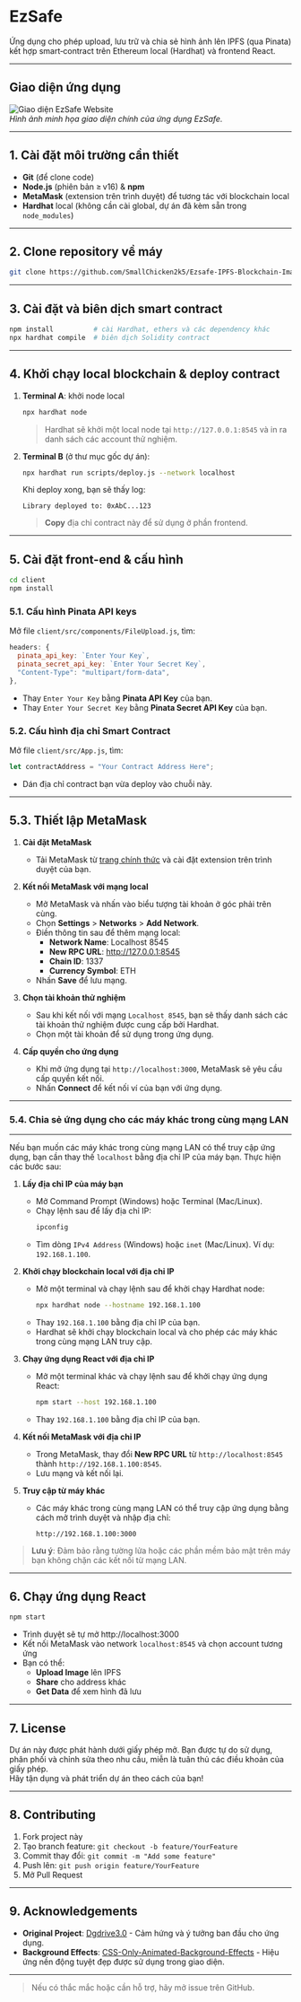 # EzSafe

Ứng dụng cho phép upload, lưu trữ và chia sẻ hình ảnh lên IPFS (qua Pinata) kết hợp smart‑contract trên Ethereum local (Hardhat) và frontend React.

---

## Giao diện ứng dụng

![Giao diện EzSafe Website](client/image/introduce.png)  
*Hình ảnh minh họa giao diện chính của ứng dụng EzSafe.*

---

## 1. Cài đặt môi trường cần thiết

- **Git** (để clone code)  
- **Node.js** (phiên bản ≥ v16) & **npm**  
- **MetaMask** (extension trên trình duyệt) để tương tác với blockchain local  
- **Hardhat** local (không cần cài global, dự án đã kèm sẵn trong `node_modules`)

---

## 2. Clone repository về máy

```bash
git clone https://github.com/SmallChicken2k5/Ezsafe-IPFS-Blockchain-ImageUploader.git
```

---

## 3. Cài đặt và biên dịch smart contract

```bash
npm install          # cài Hardhat, ethers và các dependency khác
npx hardhat compile  # biên dịch Solidity contract
```

---

## 4. Khởi chạy local blockchain & deploy contract

1. **Terminal A**: khởi node local

    ```bash
    npx hardhat node
    ```

    > Hardhat sẽ khởi một local node tại `http://127.0.0.1:8545` và in ra danh sách các account thử nghiệm.

2. **Terminal B** (ở thư mục gốc dự án):

    ```bash
    npx hardhat run scripts/deploy.js --network localhost
    ```

    Khi deploy xong, bạn sẽ thấy log:

    ```text
    Library deployed to: 0xAbC...123
    ```

    > **Copy** địa chỉ contract này để sử dụng ở phần frontend.

---

## 5. Cài đặt front-end & cấu hình

```bash
cd client
npm install
```

### 5.1. Cấu hình Pinata API keys

Mở file `client/src/components/FileUpload.js`, tìm:

```js
headers: {
  pinata_api_key: `Enter Your Key`,
  pinata_secret_api_key: `Enter Your Secret Key`,
  "Content-Type": "multipart/form-data",
},
```

- Thay ``Enter Your Key`` bằng **Pinata API Key** của bạn.  
- Thay ``Enter Your Secret Key`` bằng **Pinata Secret API Key** của bạn.

### 5.2. Cấu hình địa chỉ Smart Contract

Mở file `client/src/App.js`, tìm:

```js
let contractAddress = "Your Contract Address Here";
```

- Dán địa chỉ contract bạn vừa deploy vào chuỗi này.

---

## 5.3. Thiết lập MetaMask

1. **Cài đặt MetaMask**  
   - Tải MetaMask từ [trang chính thức](https://metamask.io/download.html) và cài đặt extension trên trình duyệt của bạn.

2. **Kết nối MetaMask với mạng local**  
   - Mở MetaMask và nhấn vào biểu tượng tài khoản ở góc phải trên cùng.  
   - Chọn **Settings** > **Networks** > **Add Network**.  
   - Điền thông tin sau để thêm mạng local:
     - **Network Name**: Localhost 8545  
     - **New RPC URL**: http://127.0.0.1:8545  
     - **Chain ID**: 1337  
     - **Currency Symbol**: ETH  
   - Nhấn **Save** để lưu mạng.

3. **Chọn tài khoản thử nghiệm**  
   - Sau khi kết nối với mạng `Localhost 8545`, bạn sẽ thấy danh sách các tài khoản thử nghiệm được cung cấp bởi Hardhat.  
   - Chọn một tài khoản để sử dụng trong ứng dụng.

4. **Cấp quyền cho ứng dụng**  
   - Khi mở ứng dụng tại `http://localhost:3000`, MetaMask sẽ yêu cầu cấp quyền kết nối.  
   - Nhấn **Connect** để kết nối ví của bạn với ứng dụng.

---
### 5.4. Chia sẻ ứng dụng cho các máy khác trong cùng mạng LAN
---

Nếu bạn muốn các máy khác trong cùng mạng LAN có thể truy cập ứng dụng, bạn cần thay thế `localhost` bằng địa chỉ IP của máy bạn. Thực hiện các bước sau:

1. **Lấy địa chỉ IP của máy bạn**  
   - Mở Command Prompt (Windows) hoặc Terminal (Mac/Linux).  
   - Chạy lệnh sau để lấy địa chỉ IP:  
     ```bash
     ipconfig
     ```
   - Tìm dòng `IPv4 Address` (Windows) hoặc `inet` (Mac/Linux). Ví dụ: `192.168.1.100`.

2. **Khởi chạy blockchain local với địa chỉ IP**  
   - Mở một terminal và chạy lệnh sau để khởi chạy Hardhat node:  
     ```bash
     npx hardhat node --hostname 192.168.1.100
     ```
   - Thay `192.168.1.100` bằng địa chỉ IP của bạn.  
   - Hardhat sẽ khởi chạy blockchain local và cho phép các máy khác trong cùng mạng LAN truy cập.

3. **Chạy ứng dụng React với địa chỉ IP**  
   - Mở một terminal khác và chạy lệnh sau để khởi chạy ứng dụng React:  
     ```bash
     npm start --host 192.168.1.100
     ```
   - Thay `192.168.1.100` bằng địa chỉ IP của bạn.

4. **Kết nối MetaMask với địa chỉ IP**  
   - Trong MetaMask, thay đổi **New RPC URL** từ `http://localhost:8545` thành `http://192.168.1.100:8545`.  
   - Lưu mạng và kết nối lại.

5. **Truy cập từ máy khác**  
   - Các máy khác trong cùng mạng LAN có thể truy cập ứng dụng bằng cách mở trình duyệt và nhập địa chỉ:  
     ```
     http://192.168.1.100:3000
     ```

> **Lưu ý**: Đảm bảo rằng tường lửa hoặc các phần mềm bảo mật trên máy bạn không chặn các kết nối từ mạng LAN.

---

## 6. Chạy ứng dụng React

```bash
npm start
```

- Trình duyệt sẽ tự mở http://localhost:3000  
- Kết nối MetaMask vào network `localhost:8545` và chọn account tương ứng  
- Bạn có thể:
  - **Upload Image** lên IPFS  
  - **Share** cho address khác  
  - **Get Data** để xem hình đã lưu  

---

## 7. License
Dự án này được phát hành dưới giấy phép mở. Bạn được tự do sử dụng, phân phối và chỉnh sửa theo nhu cầu, miễn là tuân thủ các điều khoản của giấy phép.  
Hãy tận dụng và phát triển dự án theo cách của bạn!


---

## 8. Contributing

1. Fork project này  
2. Tạo branch feature: `git checkout -b feature/YourFeature`  
3. Commit thay đổi: `git commit -m "Add some feature"`  
4. Push lên: `git push origin feature/YourFeature`  
5. Mở Pull Request  

---
## 9. Acknowledgements

- **Original Project**: [Dgdrive3.0](https://github.com/kshitijofficial/Dgdrive3.0) - Cảm hứng và ý tưởng ban đầu cho ứng dụng.  
- **Background Effects**: [CSS-Only-Animated-Background-Effects](https://github.com/jacobscript/CSS-Only-Animated-Background-Effects) - Hiệu ứng nền động tuyệt đẹp được sử dụng trong giao diện.  

---

> Nếu có thắc mắc hoặc cần hỗ trợ, hãy mở issue trên GitHub.
